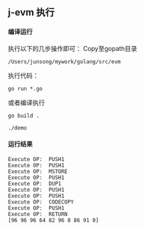 ## j-evm 执行
#### 编译运行
执行以下的几步操作即可：
Copy至gopath目录
```
/Users/junsong/mywork/golang/src/evm  
```
执行代码：
```
go run *.go
```   
或者编译执行  
```
go build .
```  
```
./demo
```
#### 运行结果
```  
Execute OP:  PUSH1
Execute OP:  PUSH1
Execute OP:  MSTORE
Execute OP:  PUSH1
Execute OP:  DUP1
Execute OP:  PUSH1
Execute OP:  PUSH1
Execute OP:  CODECOPY
Execute OP:  PUSH1
Execute OP:  RETURN
[96 96 96 64 82 96 8 86 91 0]
```